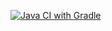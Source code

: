 [![Java CI with Gradle](https://github.com/mivaki-not/apici1.2/actions/workflows/gradle.yml/badge.svg)](https://github.com/mivaki-not/apici1.2/actions/workflows/gradle.yml)
